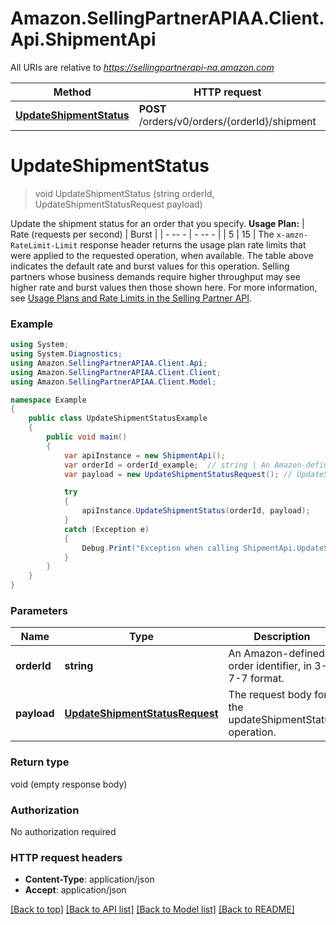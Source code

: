 # Amazon.SellingPartnerAPIAA.Client.Api.ShipmentApi

All URIs are relative to *https://sellingpartnerapi-na.amazon.com*

Method | HTTP request | Description
------------- | ------------- | -------------
[**UpdateShipmentStatus**](ShipmentApi.md#updateshipmentstatus) | **POST** /orders/v0/orders/{orderId}/shipment | 


<a name="updateshipmentstatus"></a>
# **UpdateShipmentStatus**
> void UpdateShipmentStatus (string orderId, UpdateShipmentStatusRequest payload)



Update the shipment status for an order that you specify.  **Usage Plan:**  | Rate (requests per second) | Burst | | - -- - | - -- - | | 5 | 15 |  The `x-amzn-RateLimit-Limit` response header returns the usage plan rate limits that were applied to the requested operation, when available. The table above indicates the default rate and burst values for this operation. Selling partners whose business demands require higher throughput may see higher rate and burst values then those shown here. For more information, see [Usage Plans and Rate Limits in the Selling Partner API](doc:usage-plans-and-rate-limits-in-the-sp-api).

### Example
```csharp
using System;
using System.Diagnostics;
using Amazon.SellingPartnerAPIAA.Client.Api;
using Amazon.SellingPartnerAPIAA.Client.Client;
using Amazon.SellingPartnerAPIAA.Client.Model;

namespace Example
{
    public class UpdateShipmentStatusExample
    {
        public void main()
        {
            var apiInstance = new ShipmentApi();
            var orderId = orderId_example;  // string | An Amazon-defined order identifier, in 3-7-7 format.
            var payload = new UpdateShipmentStatusRequest(); // UpdateShipmentStatusRequest | The request body for the updateShipmentStatus operation.

            try
            {
                apiInstance.UpdateShipmentStatus(orderId, payload);
            }
            catch (Exception e)
            {
                Debug.Print("Exception when calling ShipmentApi.UpdateShipmentStatus: " + e.Message );
            }
        }
    }
}
```

### Parameters

Name | Type | Description  | Notes
------------- | ------------- | ------------- | -------------
 **orderId** | **string**| An Amazon-defined order identifier, in 3-7-7 format. | 
 **payload** | [**UpdateShipmentStatusRequest**](UpdateShipmentStatusRequest.md)| The request body for the updateShipmentStatus operation. | 

### Return type

void (empty response body)

### Authorization

No authorization required

### HTTP request headers

 - **Content-Type**: application/json
 - **Accept**: application/json

[[Back to top]](#) [[Back to API list]](../README.md#documentation-for-api-endpoints) [[Back to Model list]](../README.md#documentation-for-models) [[Back to README]](../README.md)


